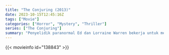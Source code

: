 ```yaml
---
title: "The Conjuring (2013)"
date: 2023-10-15T12:45:16Z
tags: ["Movie"]
categories: ["Horror", "Mystery", "Thriller"]
series: ["The Conjuring"]
summary: "Penyelidik paranormal Ed dan Lorraine Warren bekerja untuk membantu sebuah keluarga yang diteror oleh kehadiran kegelapan di rumah pertanian mereka."
---
```



  <mux-player stream-type="on-demand"
  src="https://kp3d-my.sharepoint.com/personal/ryoo_kp3d_onmicrosoft_com/_layouts/15/download.aspx?share=EZQmKltInT9CqF-zTth_P3gB5djjCtfbjZ974E0Su3vEHQ" prefer-playback="mse" controls>
 
  </mux-player>
  

{{< movieinfo id="138843" >}}

  <script src="https://cdn.jsdelivr.net/npm/@mux/mux-player"></script>
  
   <script type="application/ld+json">
 {
  "@context": "https://schema.org/",
  "@type": "VideoObject",
  "name": "The Conjuring (2013)",
  "contentUrl": "https://stream.mux.com/QNgTBHSaw8GRCSiVc3izMu3VK01CtTGQzNxU4TzCiR02w.m3u8",
  "thumbnailUrl": "https://www.themoviedb.org/t/p/original/meka1uoXLVyb5FbMQTre2WmZorX.jpg?width=314&fit_mode=preserve&time=25",
  "uploadDate": "2023-10-15T12:45:16Z",
}

</script>